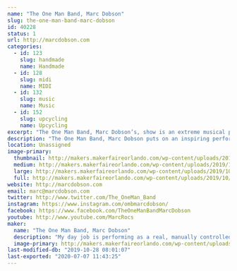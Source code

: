 ```yaml
---
name: "The One Man Band, Marc Dobson"
slug: the-one-man-band-marc-dobson
id: 40228
status: 1
url: http://marcdobson.com
categories:
  - id: 123
    slug: handmade
    name: Handmade
  - id: 128
    slug: midi
    name: MIDI
  - id: 132
    slug: music
    name: Music
  - id: 152
    slug: upcycling
    name: Upcycling
excerpt: "The One Man Band, Marc Dobson’s, show is an extreme musical performance combined with comedy, covering songs for every age. Marc works mainly at fairs also performs as \"Bot The Robot\", a singing Robot."
description: "The One Man Band, Marc Dobson puts on an inspiring performance playing 9.1 self-created instruments, at once. 2019 is Marc's 30th year making living as musician and entertainer. His repertoire aims at songs every age should recognize covering the 60’s thru to today with a mix of Rock, Country, Pop and more. With improv comedic antics, no two shows are alike which maybe is why Marc has been performing yearly at many fairs since the inception of his One Man Band in 2010."
location: Unassigned
image-primary:
  thumbnail: http://makers.makerfaireorlando.com/wp-content/uploads/2019/10/1mb-150x150.png
  medium: http://makers.makerfaireorlando.com/wp-content/uploads/2019/10/1mb-240x300.png
  large: http://makers.makerfaireorlando.com/wp-content/uploads/2019/10/1mb-820x1024.png
  full: http://makers.makerfaireorlando.com/wp-content/uploads/2019/10/1mb.png
website: http://marcdobson.com
email: marc@marcdobson.com
twitter: http://www.twitter.com/The_OneMan_Band
instagram: https://www.instagram.com/ombmarcdobson/
facebook: https://www.facebook.com/TheOneManBandMarcDobson
youtube: http://www.youtube.com/MarcRocs
maker:
  name: "The One Man Band, Marc Dobson"
  description: "My day job is performing as a real, manually controlled One Man Band playing 9.1 instruments at once on a rig I've created and continue to enhance. I perform mainly at fairs and festivals across North America. In 2019, I've added and am still developing a (costume) singing robot \"Bot The Robot\" and I am also a Singing Santa :)  "
  image-primary: http://makers.makerfaireorlando.com/wp-content/uploads/2019/10/EBT-L-CLOFAIR-0706-1-Edit-1.jpg
last-modified-db: "2019-10-28 08:01:07"
last-exported: "2020-07-07 11:43:25"
---
```

